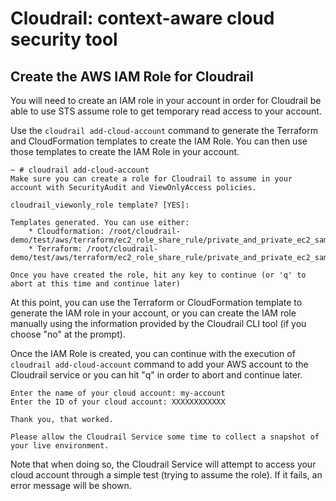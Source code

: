 # Cloudrail: context-aware cloud security tool

## Create the AWS IAM Role for Cloudrail

You will need to create an IAM role in your account in order for Cloudrail be able to use STS assume role to get temporary read access to your account.

Use the ```cloudrail add-cloud-account``` command to generate the Terraform and CloudFormation templates to create the IAM Role. You can then use those templates to create the IAM Role in your account.
```
~ # cloudrail add-cloud-account
Make sure you can create a role for Cloudrail to assume in your account with SecurityAudit and ViewOnlyAccess policies.

cloudrail_viewonly_role template? [YES]: 

Templates generated. You can use either:
    * Cloudformation: /root/cloudrail-demo/test/aws/terraform/ec2_role_share_rule/private_and_private_ec2_same_role/cloudrail_viewonly_role.yaml
    * Terraform: /root/cloudrail-demo/test/aws/terraform/ec2_role_share_rule/private_and_private_ec2_same_role/cloudrail_viewonly_role.tf
    
Once you have created the role, hit any key to continue (or 'q' to abort at this time and continue later)
```

At this point, you can use the Terraform or CloudFormation template to generate the IAM role in your account, or you can create the IAM role manually using the information provided by the Cloudrail CLI tool (if you choose "no" at the prompt).

Once the IAM Role is created, you can continue with the execution of ```cloudrail add-cloud-account``` command to add your AWS account to the Cloudrail service or you can hit "q" in order to abort and continue later.

```
Enter the name of your cloud account: my-account
Enter the ID of your cloud account: XXXXXXXXXXXX

Thank you, that worked.

Please allow the Cloudrail Service some time to collect a snapshot of your live environment.
```

Note that when doing so, the Cloudrail Service will attempt to access your cloud account through a simple test (trying to assume the role). If it fails, an error message will be shown.